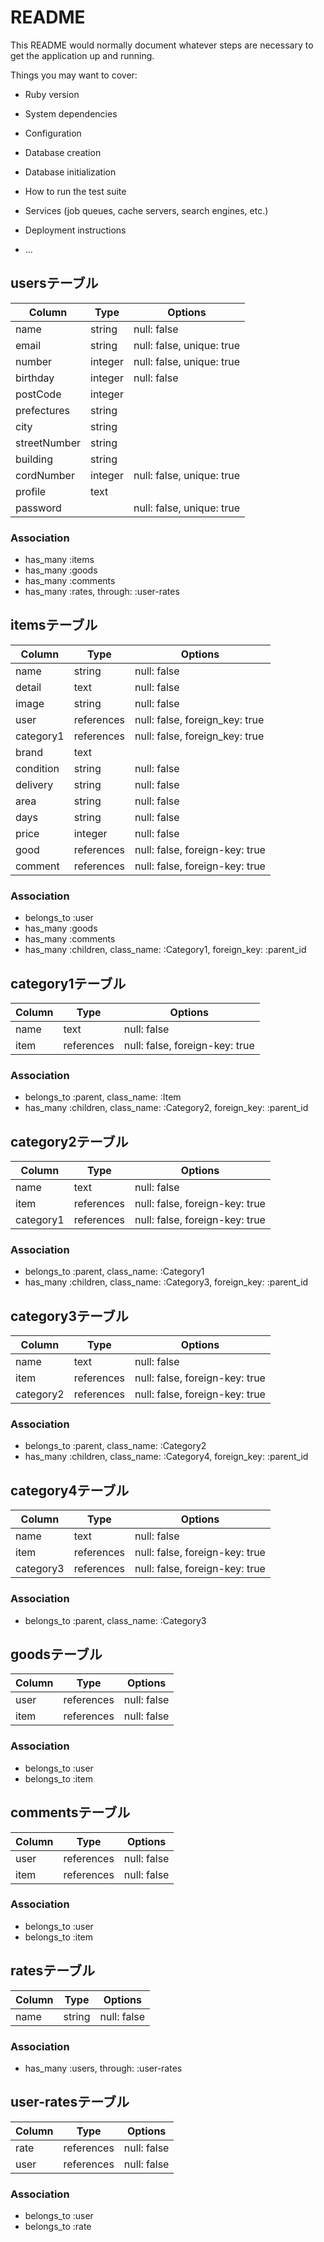 # README

This README would normally document whatever steps are necessary to get the
application up and running.

Things you may want to cover:

* Ruby version

* System dependencies

* Configuration

* Database creation

* Database initialization

* How to run the test suite

* Services (job queues, cache servers, search engines, etc.)

* Deployment instructions

* ...
## usersテーブル
|Column|Type|Options|
|------|----|-------|
|name|string|null: false|
|email|string|null: false, unique: true|
|number|integer|null: false, unique: true|
|birthday|integer|null: false|
|postCode|integer|
|prefectures|string|
|city|string|
|streetNumber|string|
|building|string|
|cordNumber|integer|null: false, unique: true|
|profile|text|
|password| |null: false, unique: true|

### Association
- has_many :items
- has_many :goods
- has_many :comments
- has_many :rates, through: :user-rates

## itemsテーブル
|Column|Type|Options|
|------|----|-------|
|name|string|null: false|
|detail|text|null: false|
|image|string|null: false|
|user|references|null: false, foreign_key: true|
|category1|references|null: false, foreign_key: true|
|brand|text|
|condition|string|null: false|
|delivery|string|null: false|
|area|string|null: false|
|days|string|null: false|
|price|integer|null: false|
|good|references|null: false, foreign-key: true|
|comment|references|null: false, foreign-key: true|

### Association
- belongs_to :user
- has_many :goods
- has_many :comments
- has_many :children, class_name: :Category1, foreign_key: :parent_id

## category1テーブル
|Column|Type|Options|
|------|----|-------|
|name|text|null: false|
|item|references|null: false, foreign-key: true|

### Association
- belongs_to :parent, class_name: :Item
- has_many :children, class_name: :Category2, foreign_key: :parent_id

## category2テーブル
|Column|Type|Options|
|------|----|-------|
|name|text|null: false|
|item|references|null: false, foreign-key: true|
|category1|references|null: false, foreign-key: true|

### Association
- belongs_to :parent, class_name: :Category1
- has_many :children, class_name: :Category3, foreign_key: :parent_id

## category3テーブル
|Column|Type|Options|
|------|----|-------|
|name|text|null: false|
|item|references|null: false, foreign-key: true|
|category2|references|null: false, foreign-key: true|

### Association
- belongs_to :parent, class_name: :Category2
- has_many :children, class_name: :Category4, foreign_key: :parent_id

## category4テーブル
|Column|Type|Options|
|------|----|-------|
|name|text|null: false|
|item|references|null: false, foreign-key: true|
|category3|references|null: false, foreign-key: true|

### Association
- belongs_to :parent, class_name: :Category3

## goodsテーブル
|Column|Type|Options|
|------|----|-------|
|user|references|null: false|
|item|references|null: false|

### Association
- belongs_to :user
- belongs_to :item

## commentsテーブル
|Column|Type|Options|
|------|----|-------|
|user|references|null: false|
|item|references|null: false|

### Association
- belongs_to :user
- belongs_to :item

## ratesテーブル
|Column|Type|Options|
|------|----|-------|
|name|string|null: false|

### Association
- has_many :users, through: :user-rates

## user-ratesテーブル
|Column|Type|Options|
|------|----|-------|
|rate|references|null: false|
|user|references|null: false|

### Association
- belongs_to :user
- belongs_to :rate


